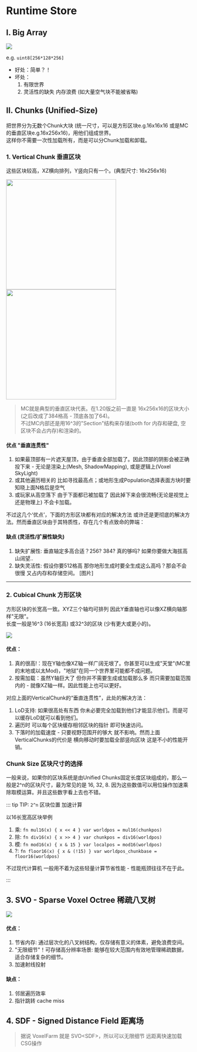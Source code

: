 
# Runtime Store

<!-- 本文介绍 体素系统在运行时的数据结构。 -->



## I. Big Array

<!-- <img src="./res/perlin_noise_mve.png" style="float: right; display: inline-block;"> -->
![](./res/perlin_noise_mve.png)

e.g. `uint8[256*128*256]`  
- 好处：简单？！
- 坏处：
    1. 有限世界
    2. 灵活性的缺失 内存浪费 (如大量空气块不能被省略)  


## II. Chunks (Unified-Size)

把世界分为无数个Chunk大块 (统一尺寸，可以是方形区块e.g.16x16x16 或是MC的垂直区块e.g.16x256x16)，用他们组成世界。  
这样你不需要一次性加载所有，而是可以分Chunk加载和卸载。

### 1. Vertical Chunk 垂直区块

这些区块较高，XZ横向排列，Y竖向只有一个。(典型尺寸: 16x256x16)

<img src="./res/mc-chunk.png" style="height: 300px; display: inline;"> <img src="./res/vertical-chunks.png" style="height: 300px; display: inline;">

> MC就是典型的垂直区块代表。在1.20版之前一直是 16x256x16的区块大小 (之后改成了384格高 - 顶底各加了64)。  
> 不过MC内部还是用16^3的"Section"结构来存储(both for 内存和硬盘, 空区块不会占内存)和渲染的。

#### 优点 "垂直连贯性"

1. 如果最顶部有一片遮天屋顶，由于垂直全部加载了。因此顶部的阴影会被正确投下来 - 无论是渲染上(Mesh, ShadowMapping), 或是逻辑上(Voxel SkyLight)
2. 或其他遍历相关的 比如寻找最高点；或地形生成Population选择表面方块时要知晓上面N格后是空气
3. 或玩家从高空落下 由于下面都已被加载了 因此掉下来会很流畅(无论是视觉上还是物理上) 不会卡加载。

不过这几个‘优点’，下面的方形区块都有对应的解决方法 或许还是更彻底的解决方法。然而垂直区块由于其特质性，存在几个有点致命的弊端：

#### 缺点 (灵活性/扩展性缺失)

1. 缺失扩展性: 垂直轴定多高合适？256? 384? 真的够吗? 如果你要做大海拔高山阔望..
2. 缺失灵活性: 假设你要512格高 那你地形生成时要全生成这么高吗？那会不会很慢 又占内存和存储空间。
[图片]

---


### 2. Cubical Chunk 方形区块

方形区块的长宽高一致。XYZ三个轴均可排列 因此Y垂直轴也可以像XZ横向轴那样"无限"。  
长度一般是16^3 (16长宽高) 或32^3的区块 (少有更大或更小的)。

![](res/chunk-cubic.png)

#### 优点：

1. 真的很高!：现在Y轴也像XZ轴一样广阔无垠了。你甚至可以生成"天堂"(MC里的末地或以太Mod)，"地狱"在同一个世界里可能都不成问题。
2. 按需加载：虽然Y轴巨大了 但你并不需要生成或加载那么多 而只需要加载范围内的 - 就像XZ轴一样。因此性能上也可以更好。

对应上面的VerticalChunk的“垂直连贯性”，此处的解决方法：

1. LoD支持: 如果很高处有东西 你未必要完全加载到他们才能显示他们。而是可以缓存LoD就可以看到他们。
2. 遍历时 可以每个区块缓存相邻区块的指针 即可快速访问。
3. 下落时的加载速度 - 只要视野范围开的够大 就不影响。然而上面VerticalChunks的代价是 横向移动时要加载全部竖向区块 这是不小的性能开销。


### Chunk Size 区块尺寸的选择

一般来说，如果你的区块系统是由Unified Chunks固定长度区块组成的，那么一般是2^n的区块尺寸，最为常见的是 16, 32, 8. 因为这些数值可以用位操作加速乘除取模运算。并且这些数字看上去也不错。

::: tip TIP: `2^n` 区块位置 加速计算

以16长宽高区块举例
1. 乘: `fn mul16(x) { x << 4 } var worldpos = mul16(chunkpos)`
2. 除: `fn div16(x) { x >> 4 } var chunkpos = div16(worldpos)`
3. 模: `fn mod16(x) { x & 15 } var localpos = mod16(worldpos)`
4. ?: `fn floor16(x) { x & (!15) } var worldpos_chunkbase = floor16(worldpos)`

不过现代计算机 一般用不着为这些轻量计算节省性能 - 性能瓶颈往往不在于此。

:::


## 3. SVO - Sparse Voxel Octree 稀疏八叉树

![](res/octree.jpg)

#### 优点：
1. 节省内存: 通过层次化的八叉树结构，仅存储有意义的体素，避免浪费空间。
2. "无限细节"！可存储高分辨率场景: 能够在较大范围内有效地管理稀疏数据，适合存储复杂的细节。
3. 加速射线投射

#### 缺点：
1. 邻居遍历效率
2. 指针跳转 cache miss

## 4. SDF - Signed Distance Field 距离场

> 据说 VoxelFarm 就是 SVO\<SDF>，所以可以无限细节 远距离快速加载 CSG操作